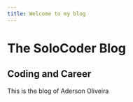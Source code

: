 ```yaml
---
title: Welcome to my blog
---
```


# The SoloCoder Blog
## Coding and Career

This is the blog of Aderson Oliveira
